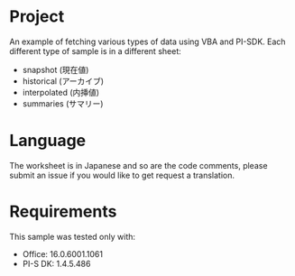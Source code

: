 # Project
An example of fetching various types of data using VBA and PI-SDK. Each different type of sample is in a different sheet:
* snapshot (現在値)
* historical (アーカイブ)
* interpolated (内挿値)
* summaries (サマリー)

# Language
The worksheet is in Japanese and so are the code comments, please submit an issue if you would like to get request a translation.

# Requirements
This sample was tested only with:
* Office: 16.0.6001.1061
* PI-S DK: 1.4.5.486